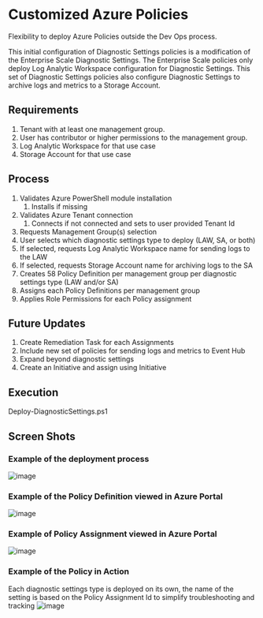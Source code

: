 # Customized Azure Policies
Flexibility to deploy Azure Policies outside the Dev Ops process.

This initial configuration of Diagnostic Settings policies is a modification of the Enterprise Scale Diagnostic Settings. The Enterprise Scale policies only deploy Log Analytic Workspace configuration for Diagnostic Settings. This set of Diagnostic Settings policies also configure Diagnostic Settings to archive logs and metrics to a Storage Account.

## Requirements
1. Tenant with at least one management group.
2. User has contributor or higher permissions to the management group.
3. Log Analytic Workspace for that use case
4. Storage Account for that use case

## Process
1. Validates Azure PowerShell module installation
   1. Installs if missing
2. Validates Azure Tenant connection
   1. Connects if not connected and sets to user provided Tenant Id
3. Requests Management Group(s) selection
4. User selects which diagnostic settings type to deploy (LAW, SA, or both)
5. If selected, requests Log Analytic Workspace name for sending logs to the LAW
6. If selected, requests Storage Account name for archiving logs to the SA
7. Creates 58 Policy Definition per management group per diagnostic settings  type (LAW and/or SA)
8. Assigns each Policy Definitions per management group
9. Applies Role Permissions for each Policy assignment

## Future Updates
1. Create Remediation Task for each Assignments
2. Include new set of policies for sending logs and metrics to Event Hub
3. Expand beyond diagnostic settings
4. Create an Initiative and assign using Initiative

## Execution
Deploy-DiagnosticSettings.ps1

## Screen Shots
### Example of the deployment process
![image](https://user-images.githubusercontent.com/34814295/112682854-1325d200-8e47-11eb-9372-2cbc565d18eb.png)

### Example of the Policy Definition viewed in Azure Portal
![image](https://user-images.githubusercontent.com/34814295/112238093-5c450e80-8c1a-11eb-95e9-3672ed3311b6.png)

### Example of Policy Assignment viewed in Azure Portal
![image](https://user-images.githubusercontent.com/34814295/112238115-67983a00-8c1a-11eb-94c1-4cf96151da17.png)

### Example of the Policy in Action
Each diagnostic settings type is deployed on its own, the name of the setting is based on the Policy Assignment Id to simplify troubleshooting and tracking
![image](https://user-images.githubusercontent.com/34814295/112683012-554f1380-8e47-11eb-83b7-56303d035fa5.png)


